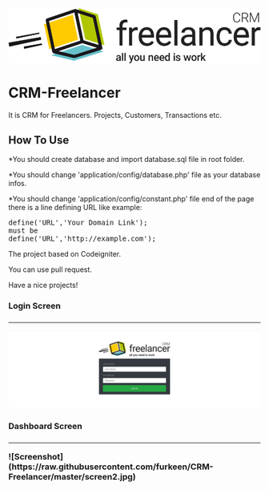 ![Screenshot](https://raw.githubusercontent.com/furkeen/CRM-Freelancer/master/public/images/freelancer-logos.png)


# CRM-Freelancer
It is CRM for Freelancers. Projects, Customers, Transactions etc.


<h2>How To Use</h2>

*You should create database and import database.sql file in root folder.<br>

*You should change 'application/config/database.php' file as your database infos.<br>

*You should change 'application/config/constant.php' file end of the page there is a line defining URL like example:<br>
<pre>
define('URL','Your Domain Link');
must be
define('URL','http://example.com');
</pre>

The project based on Codeigniter. <br>

You can use pull request.<br>

Have a nice projects!<br>
<h3>Login Screen<h3>
<hr>
	
![Screenshot](https://raw.githubusercontent.com/furkeen/CRM-Freelancer/master/screen1.jpg)

<h3>Dashboard Screen<h3>
<hr>
![Screenshot](https://raw.githubusercontent.com/furkeen/CRM-Freelancer/master/screen2.jpg)
